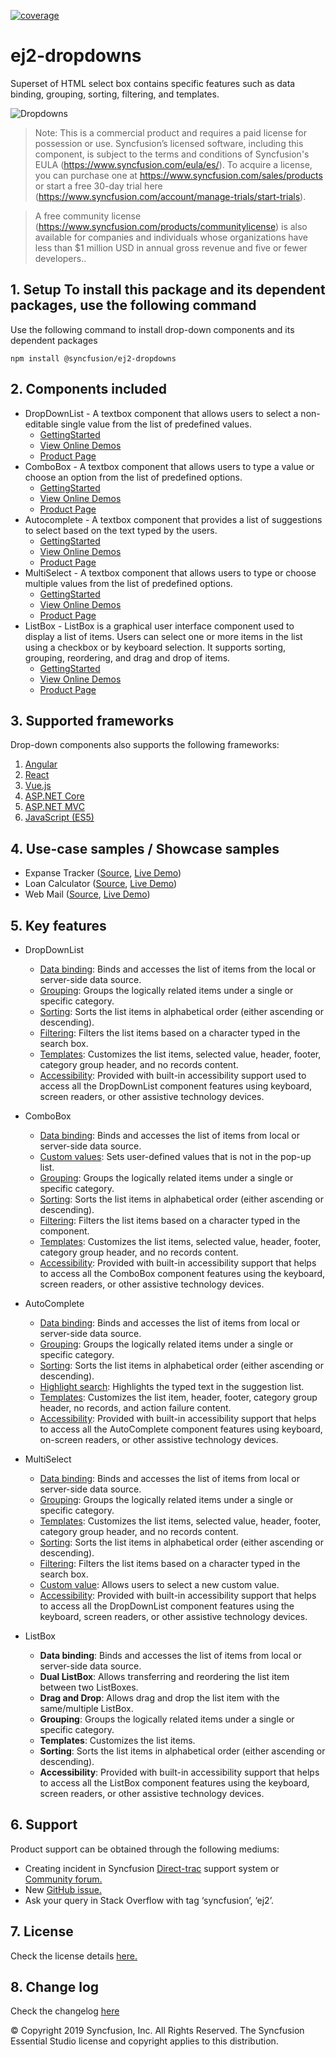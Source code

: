 [![coverage](http://ej2.syncfusion.com/badges/ej2-dropdowns/coverage.svg)](http://ej2.syncfusion.com/badges/ej2-dropdowns)

# ej2-dropdowns

Superset of HTML select box contains specific features such as data binding, grouping, sorting, filtering, and templates.

![Dropdowns](https://ej2.syncfusion.com/products/images/dropdowns/readme.gif)

>Note: This is a commercial product and requires a paid license for possession or use. Syncfusion’s licensed software, including this component, is subject to the terms and conditions of Syncfusion's EULA (https://www.syncfusion.com/eula/es/). To acquire a license, you can purchase one at https://www.syncfusion.com/sales/products or start a free 30-day trial here (https://www.syncfusion.com/account/manage-trials/start-trials).

>A free community license (https://www.syncfusion.com/products/communitylicense) is also available for companies and individuals whose organizations have less than $1 million USD in annual gross revenue and five or fewer developers..

## 1. Setup To install this package and its dependent packages, use the following command

Use the following command to install drop-down components and its dependent packages

```
npm install @syncfusion/ej2-dropdowns
```

## 2. Components included

* DropDownList - A textbox component that allows users to select a non-editable single value from the list of predefined values.
    * [GettingStarted](https://ej2.syncfusion.com/documentation/drop-down-list/getting-started.html?lang=typescript)
    * [View Online Demos](https://ej2.syncfusion.com/javascript/demos/#/material/drop-down-list/default.html)
    * [Product Page](https://www.syncfusion.com/products/javascript/dropdownlist)
* ComboBox - A textbox component that allows users to type a value or choose an option from the list of predefined options.
    * [GettingStarted](https://ej2.syncfusion.com/documentation/combo-box/getting-started.html?lang=typescript)
    * [View Online Demos](https://ej2.syncfusion.com/javascript/demos/#/material/combo-box/default.html)
    * [Product Page](https://www.syncfusion.com/products/javascript/combobox)
* Autocomplete - A textbox component that provides a list of suggestions to select based on the text typed by the users.
    * [GettingStarted](https://ej2.syncfusion.com/documentation/auto-complete/getting-started.html?lang=typescript)
    * [View Online Demos](https://ej2.syncfusion.com/javascript/demos/#/material/auto-complete/default.html)
    * [Product Page](https://www.syncfusion.com/products/javascript/autocomplete)
* MultiSelect - A textbox component that allows users to type or choose multiple values from the list of predefined options.
    * [GettingStarted](https://ej2.syncfusion.com/documentation/multi-select/getting-started.html?lang=typescript)
    * [View Online Demos](https://ej2.syncfusion.com/javascript/demos/#/material/multi-select/default.html)
    * [Product Page](https://www.syncfusion.com/products/javascript/multiselect)
* ListBox - ListBox is a graphical user interface component used to display a list of items. Users can select one or more items in the list using a checkbox or by keyboard selection. It supports sorting, grouping, reordering, and drag and drop of items.
    * [GettingStarted](https://ej2.syncfusion.com/documentation/list-box/getting-started.html?lang=typescript)
    * [View Online Demos](https://ej2.syncfusion.com/javascript/demos/#/material/list-box/default.html)
    * [Product Page](https://www.syncfusion.com/products/javascript/listbox)

## 3. Supported frameworks

Drop-down components also supports the following frameworks: 
1.	[Angular](https://ej2.syncfusion.com/angular/demos/#/material)
2.	[React](https://ej2.syncfusion.com/react/demos/#/material)
3.	[Vue.js](https://ej2.syncfusion.com/vue/demos/#/material)
4.	[ASP.NET Core](https://ej2.syncfusion.com/aspnetcore/)
5.	[ASP.NET MVC](https://ej2.syncfusion.com/aspnetmvc/)
6.	[JavaScript (ES5)](https://ej2.syncfusion.com/javascript/demos/#/material)

## 4. Use-case samples / Showcase samples

* Expanse Tracker ([Source](https://github.com/syncfusion/ej2-showcase-ts-expensetracker), [Live Demo](https://ej2.syncfusion.com/showcase/typescript/expensetracker/?utm_source=npm&utm_campaign=dropdown#/dashboard))
* Loan Calculator ([Source](https://github.com/syncfusion/ej2-showcase-ts-loancalculator), [Live Demo](https://ej2.syncfusion.com/showcase/typescript/loancalculator/?utm_source=npm&utm_campaign=dropdwonlist#/default))
* Web Mail ([Source](https://github.com/syncfusion/ej2-showcase-ts-webmail), [Live Demo](https://ej2.syncfusion.com/showcase/typescript/webmail/#/home))

    
## 5. Key features
* DropDownList
    * [Data binding](https://ej2.syncfusion.com/demos/#/material/drop-down-list/data-binding.html): Binds and accesses the list of items from the local or server-side data source.
    * [Grouping](https://ej2.syncfusion.com/demos/#/material/drop-down-list/grouping-icon.html): Groups the logically related items under a single or specific category.
    * [Sorting](https://ej2.syncfusion.com/documentation/api/drop-down-list#sortorder): Sorts the list items in alphabetical order (either ascending or descending).
    * [Filtering](https://ej2.syncfusion.com/demos/#/material/drop-down-list/filtering.html): Filters the list items based on a character typed in the search box.
    * [Templates](https://ej2.syncfusion.com/demos/#/material/drop-down-list/template.html): Customizes the list items, selected value, header, footer, category group header, and no records content.
    * [Accessibility](https://ej2.syncfusion.com/documentation/drop-down-list/accessibility): Provided with built-in accessibility support used to access all the DropDownList component features using keyboard, screen readers, or other assistive technology devices.


* ComboBox
    * [Data binding](https://ej2.syncfusion.com/demos/#/material/combo-box/data-binding.html): Binds and accesses the list of items from local or server-side data source.
    * [Custom values](https://ej2.syncfusion.com/demos/#/material/combo-box/custom-value.html): Sets user-defined values that is not in the pop-up list.
    * [Grouping](https://ej2.syncfusion.com/demos/#/material/combo-box/grouping-icon.html): Groups the logically related items under a single or specific category.
    * [Sorting](https://ej2.syncfusion.com/documentation/api/combo-box#sortorder): Sorts the list items in alphabetical order (either ascending or descending).
    * [Filtering](https://ej2.syncfusion.com/demos/#/material/combo-box/filtering.html): Filters the list items based on a character typed in the component.
    * [Templates](https://ej2.syncfusion.com/demos/#/material/combo-box/template.html): Customizes the list items, selected value, header, footer, category group header, and no records content.
    * [Accessibility](https://ej2.syncfusion.com/documentation/combo-box/accessibility): Provided with built-in accessibility support that helps to access all the ComboBox component features using the keyboard, screen readers, or other assistive technology devices.


* AutoComplete
    * [Data binding](https://ej2.syncfusion.com/demos/#/material/auto-complete/data-binding.html): Binds and accesses the list of items from local or server-side data source.
    * [Grouping](https://ej2.syncfusion.com/demos/#/material/auto-complete/grouping-icon.html): Groups the logically related items under a single or specific category.
    * [Sorting](https://ej2.syncfusion.com/documentation/api/auto-complete#sortorder): Sorts the list items in alphabetical order (either ascending or descending).
    * [Highlight search](https://ej2.syncfusion.com/demos/#/material/auto-complete/highlight.html): Highlights the typed text in the suggestion list.
    * [Templates](https://ej2.syncfusion.com/demos/#/material/auto-complete/template.html): Customizes the list item, header, footer, category group header, no records, and action failure content.
    * [Accessibility](https://ej2.syncfusion.com/documentation/auto-complete/accessibility): Provided with built-in accessibility support that helps to access all the AutoComplete component features using keyboard, on-screen readers, or other assistive technology devices.


* MultiSelect
    * [Data binding](https://ej2.syncfusion.com/demos/#/material/multi-select/data-binding.html): Binds and accesses the list of items from local or server-side data source.
    * [Grouping](https://ej2.syncfusion.com/demos/#/material/multi-select/grouping-icon.html): Groups the logically related items under a single or specific category.
    * [Templates](https://ej2.syncfusion.com/demos/#/material/multi-select/template.html): Customizes the list items, selected value, header, footer, category group header, and     no records content.
    * [Sorting](https://ej2.syncfusion.com/documentation/api/multi-select#sortorder): Sorts the list items in alphabetical order (either ascending or descending).
    * [Filtering](https://ej2.syncfusion.com/demos/#/material/multi-select/filtering.html): Filters the list items based on a character typed in the search box.
    * [Custom value](https://ej2.syncfusion.com/demos/#/material/multi-select/custom-value.html): Allows users to select a new custom value.
    * [Accessibility](https://ej2.syncfusion.com/documentation/multi-select/accessibility): Provided with built-in accessibility support that helps to access all the      DropDownList component features using the keyboard, screen readers, or other assistive technology devices.

* ListBox
    * **Data binding**: Binds and accesses the list of items from local or server-side data source.
    * **Dual ListBox**: Allows transferring and reordering the list item between two ListBoxes.
    * **Drag and Drop**: Allows drag and drop the list item with the same/multiple ListBox.
    * **Grouping**: Groups the logically related items under a single or specific category.
    * **Templates**: Customizes the list items.
    * **Sorting**: Sorts the list items in alphabetical order (either ascending or descending).
    * **Accessibility**: Provided with built-in accessibility support that helps to access all the ListBox component features using the keyboard, screen readers, or other assistive technology devices.

## 6. Support
Product support can be obtained through the following mediums:
* Creating incident in Syncfusion [Direct-trac](https://www.syncfusion.com/support/directtrac/incidents?utm_source=npm&utm_campaign=dropdwon) support system or [Community forum.](https://www.syncfusion.com/forums/essential-js2?utm_source=npm&utm_campaign=dropdwon)
* New [GitHub issue.](https://github.com/syncfusion/ej2-javascript-ui-controls/issues/new)
* Ask your query in Stack Overflow with tag ‘syncfusion’, ‘ej2’.

 
## 7. License 
Check the license details [here.](https://github.com/syncfusion/ej2/blob/master/license?utm_source=npm&utm_campaign=dropdown)

## 8. Change log 
 Check the changelog [here](https://github.com/syncfusion/ej2-javascript-ui-controls/blob/master/controls/dropdowns/CHANGELOG.md)
 
© Copyright 2019 Syncfusion, Inc. All Rights Reserved. The Syncfusion Essential Studio license and copyright applies to this distribution.